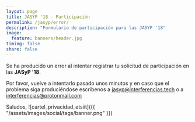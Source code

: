 ```yaml
---
layout: page
title: JASYP '18 - Participación
permalink: /jasyp/error/
description: "Formulario de participación para las JASYP '18"
image:
  feature: banners/header.jpg
timing: false
share: false
---
```


Se ha producido un error al intentar registrar tu solicitud de participación en las **JASyP '18**.

Por favor, vuelve a intentarlo pasado unos minutos y en caso que el problema siga produciéndose escríbenos a [jasyp@interferencias.tech](mailto:jasyp@interferencias.tech) o a [interferencias@protonmail.com](mailto:interferencias@protonmail.com)

Saludos,
![cartel_privacidad_etsiit]({{ "/assets/images/social/tags/banner.png" }})
